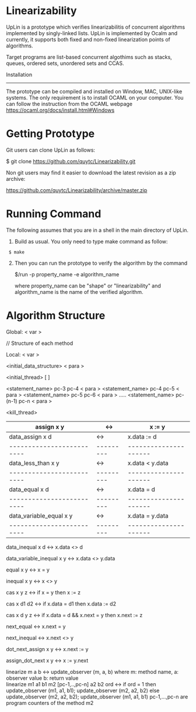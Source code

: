 # Linearizability

UpLin is a prototype which verifies linearizabilitis of concurrent algorithms implemented by singly-linked lists. 
UpLin is implemented by Ocalm and currently, it supports both fixed and non-fixed linearization points of algorithms. 

Target programs are list-based concurrent algothims such as stacks, queues, ordered sets, unordered sets and CCAS.

Installation
************

The prototype can be compiled and installed on Window, MAC, UNIX-like systems. The only requirement is to install OCAML on your 
computer.  You can follow the instruction from the OCAML webpage https://ocaml.org/docs/install.html#Windows  

Getting Prototype
===============

   Git users can clone UpLin as follows:

   $ git clone https://github.com/quytc/Linearizability.git

   Non git users may find it easier to download the latest revision as
   a zip archive:

   https://github.com/quytc/Linearizability/archive/master.zip

Running Command
==================

   The following assumes that you are in a shell in the main directory
   of UpLin.

   1. Build as usual. You only need to type make command as follow:
      
     $ make

   2. Then you can run the prototype to verify the algorithm by the command 
   
      $/run -p property_name -e algorithm_name

      where property_name can be "shape" or "linearizability" and algorithm_name is the name of the verified algorithm.

Algorithm Structure
==================   
  Global: < var >

// Structure of each method

 Local:   < var >

 <initial_data_structure> < para > 
 
<initial_thread> <pc-1> <pc-2>  [ <local var>]

  <statement_name> pc-3 pc-4 < para >
  <statement_name> pc-4 pc-5 < para >
  <statement_name> pc-5 pc-6 < para >
  .....
  <statement_name> pc-(n-1) pc-n < para >

 <kill_thread> <pc-n> <pc-1>


| assign x y              |   <->   |     x := y          |
|-------------------------|---------|---------------------|
| data_assign x d         |   <->   |     x.data := d     |
|-------------------------|---------|---------------------|
| data_less_than x y      |   <->   |     x.data < y.data |
|-------------------------|---------|---------------------|
| data_equal x d          |   <->   |     x.data = d      |
|-------------------------|---------|---------------------|
| data_variable_equal x y |    <->  |     x.data = y.data |
|-------------------------|---------|---------------------|
data_inequal x d                 				<->       x.data <> d

data_variable_inequal x y    				<->       x.data <> y.data

equal x y								                 <->       x = y

inequal x y								                 <->       x <> y

cas x y z 								                 <->       if x = y then x := z

cas x d1 d2 							                 <->       if x.data = d1 then x.data := d2

cas x d y z 		        				              <->       if x.data = d && x.next = y then x.next := z

next_equal							                    <->       x.next = y

next_inequal							                 <->       x.next <> y

dot_next_assign x y 						              <->       x.next := y

assign_dot_next x y						              <->       x := y.next

linearize m a b							              <->       update_observer (m, a, b) where 
 											                            m: method name,
											                            a:  observer value
											                            b:  return value  
linearize m1 a1 b1 m2 [pc-1,..,pc-n]  a2 b2 ord   <->  if ord = 1 then 
                                                         update_observer (m1, a1, b1); update_observer (m2, a2, b2)
										                         else
													                  update_observer (m2, a2, b2); update_observer (m1, a1, b1)
										                         pc-1,...,pc-n are program counters of the method m2


